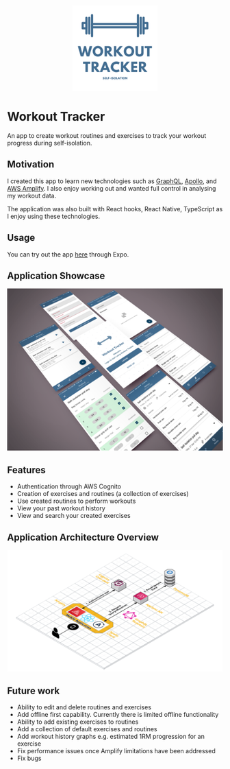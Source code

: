 <p align="center">
  <img src="./docs/images/workout-tracker-logo.png" width="200px" height="200px"/>
</p>

# Workout Tracker

An app to create workout routines and exercises to track your workout progress during self-isolation.

## Motivation

I created this app to learn new technologies such as [GraphQL](https://graphql.org/), [Apollo](https://www.apollographql.com/), and [AWS Amplify](https://aws-amplify.github.io/). I also enjoy working out and wanted full control in analysing my workout data.

The application was also built with React hooks, React Native, TypeScript as I enjoy using these technologies.

## Usage

You can try out the app [here](https://expo.io/@harrisonleach1/workout-tracker) through Expo.

## Application Showcase

![workout-tracker-showcase](./docs/images/workout-tracker-showcase.png)

## Features

- Authentication through AWS Cognito
- Creation of exercises and routines (a collection of exercises)
- Use created routines to perform workouts
- View your past workout history
- View and search your created exercises

## Application Architecture Overview

![workout-tracker-architecture](./docs/images/workout-tracker-architecture.png)

## Future work

- Ability to edit and delete routines and exercises
- Add offline first capability. Currently there is limited offline functionality
- Ability to add existing exercises to routines
- Add a collection of default exercises and routines
- Add workout history graphs e.g. estimated 1RM progression for an exercise
- Fix performance issues once Amplify limitations have been addressed
- Fix bugs
